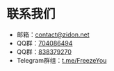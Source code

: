 # 联系我们

* 邮箱：<contact@zidon.net>
* QQ群：[704086494](https://shang.qq.com/wpa/qunwpa?idkey=1b94199f20fa607ca03d33a8b53f37203fbf721e84900a7e20d89ba5a6fd3da5)
* QQ群：[838379270](https://jq.qq.com/?_wv=1027&k=5vmxG1F)
* Telegram群组：[t.me/FreezeYou](https://t.me/FreezeYou)

